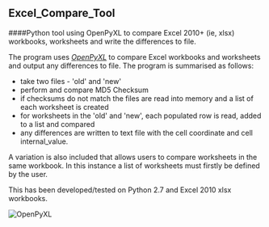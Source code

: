 ## Excel_Compare_Tool

####Python tool using OpenPyXL to compare Excel 2010+ (ie, xlsx) workbooks, worksheets and write the differences to file.

The program uses *<a href="https://openpyxl.readthedocs.org/en/latest/" target="_blank">OpenPyXL</a>* to compare Excel workbooks and worksheets and output any differences to file. The program is summarised as follows:
- take two files - 'old' and 'new'
- perform and compare MD5 Checksum
- if checksums do not match the files are read into memory and a list of each worksheet is created
- for worksheets in the 'old' and 'new', each populated row is read, added to a list and compared
- any differences are written to text file with the cell coordinate and cell internal_value.

A variation is also included that allows users to compare worksheets in the same workbook. In this instance a list of worksheets must firstly be defined by the user.
  
This has been developed/tested on Python 2.7 and Excel 2010 xlsx workbooks.


![OpenPyXL](https://openpyxl.readthedocs.org/en/latest/_static/logo.png)
